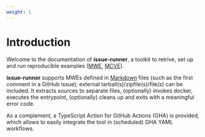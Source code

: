 ```yaml
---
weight: 1
---
```


# Introduction

Welcome to the documentation of **issue-runner**, a toolkit to retrive, set up and run reproducible examples ([MWE](https://en.wikipedia.org/wiki/Minimal_working_example), [MCVE](https://stackoverflow.com/help/minimal-reproducible-example)).

**issue-runner** supports MWEs defined in [Markdown](https://en.wikipedia.org/wiki/Markdown) files (such as the first comment in a GitHub issue); external tarball(s)/zipfile(s)/file(s) can be included. It extracts sources to separate files, (optionally) invokes docker, executes the entrypoint, (optionally) cleans up and exits with a meaningful error code.

As a complement, a TypeScript Action for GitHub Actions (GHA) is provided, which allows to easily integrate the tool in (scheduled) GHA YAML workflows.
